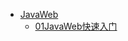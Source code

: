 

- [JavaWeb](./docs/02JavaWeb/_sidebar.md)
  - [01JavaWeb快速入门](./docs/02JavaWeb/_sidebar快速入门.md)









